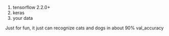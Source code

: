 1. tensorflow 2.2.0+
2. keras
3. your data



Just for fun, it just can recognize cats and dogs in about 90% val_accuracy